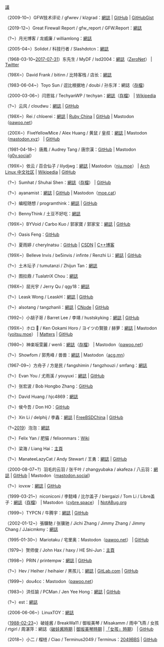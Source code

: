 [議](https://github.com/XX-net/XX-Net-dev/issues/85)

（2009-10~）GFW技术评论 / gfwrev / klzgrad：[網誌](https://gfwrev.blogspot.com/) | [GitHub](https://github.com/klzgrad) | [GitHubGist](https://gist.github.com/klzgrad)

（2019-12~）Great Firewall Report / gfw_report / GFW.Report：[網誌](https://gfw.report/)

（?~）月光博客 / 龙威廉 / williamlong：[網誌](https://www.williamlong.info/)

（2005-04~）Solidot / 科技行者 / Slashdotcn：[網誌](https://www.solidot.org/)

（1968-03-10~[2017-07-31](https://archive.ph/gcCUm)）东先生 / MyDF / lsd2004：[網誌](http://127.0.0.1:43110/mydf.bit/)（[ZeroNet](https://zeronet.io/)） | [Twitter](https://web.archive.org/web/20180826044823/https:/twitter.com/MyDF)

（198X~）David Frank / bitinn / 比特客栈 / 店长：[網誌](https://bitinn.net/)

（1983-06-04~）Toyo Sun / 逗比根据地 / doubi / 孙东洋：網誌（[存檔](https://web.archive.org/web/20181120103104/https://doub.io/)）

（2000-03-06~）闫恩铭 / TechyanWP / techyan：[網誌](https://techyan.me/)（[存檔](https://web.archive.org/web/20180224065832/https://techyan.me/)） | [Wikipedia](https://zh.wikipedia.org/wiki/User:Techyan)

（?~）云风 / cloudwu：[網誌](https://blog.codingnow.com/) | [GitHub](https://github.com/cloudwu)

（198X~）Rei / chloerei：[網誌](https://chloerei.com/posts/) | [Ruby China](https://ruby-china.org/Rei) | [GitHub](https://github.com/chloerei) | Mastodon（[pawoo.net](https://pawoo.net/@Rei)）

（200X~）FiveYellowMice / Alex Huang / 黄鼠 / 皇叔：[網誌](https://fiveyellowmice.com/) | Mastodon（[mastodon.xyz](https://mastodon.xyz/@FiveYellowMice)） | [GitHub](https://github.com/FiveYellowMice)

（1981-04-18~）唐鳳 / Audrey Tang / 唐宗漢：[GitHub](https://github.com/audreyt) | Mastodon（[g0v.social](https://g0v.social/@au)）

（199X~）依云 / 百合仙子 / lilydjwg：[網誌](https://blog.lilydjwg.me/) | Mastodon（[niu.moe](https://niu.moe/@lilydjwg)） | [Arch Linux 中文社区](https://bbs.archlinuxcn.org/search.php?action=show_user_posts&user_id=159) | [Wikipedia](https://zh.wikipedia.org/wiki/User:Lilydjwg) | [GitHub](https://github.com/lilydjwg)

（?~）Sumhat / Shuhai Shen：[網誌](https://leonax.net/)（[存檔](https://web.archive.org/web/20190126110642/https://leonax.net/)） | [GitHub](https://github.com/sumhat)

（?~）ayanamist：[網誌](https://blog.ayanamist.com/) | [GitHub](https://github.com/ayanamist) | Mastodon（[moe.cat](https://moe.cat/@ayanamist)）

（?~）编程随想 / programthink：[網誌](https://program-think.blogspot.com/) | [GitHub](https://github.com/programthink)

（?~）BennyThink / 土豆不好吃：[網誌](https://www.bennythink.com/)

（199X~）BYVoid / Carbo Kuo / 郭家寶 / 郭家宝：[網誌](https://www.byvoid.com/) | [GitHub](https://github.com/BYVoid)

（?~）Oasis Feng：[GitHub](https://github.com/oasisfeng)

（?~）夏雨婷 / cherylnatsu：[GitHub](https://github.com/zooxyt) | [CSDN](https://web.archive.org/web/20180217013021/https://blog.csdn.net/cherylnatsu) | [C++博客](https://web.archive.org/web/20190321125939/http://www.cppblog.com/wuwu/)

（199X~）Belleve Invis / be5invis / infinte / Renzhi Li：[網誌](https://typeof.net/) | [GitHub](https://github.com/be5invis)

（?~）土木坛子 / tumutanzi / Zhijun Tan：[網誌](https://tumutanzi.com/)

（?~）图拉鼎 / TualatriX Chou：[網誌](https://imtx.me/)

（198X~）屈光宇 / Jerry Qu / qgy18：[網誌](https://imququ.com/)

（?~）Leask Wong / LeaskH：[網誌](https://leaskh.com/) | [GitHub](https://github.com/leask)

（?~）alsotang / tangzhanli：[網誌](https://fxck.it/) | [CNode](https://cnodejs.org/user/alsotang) | [GitHub](https://github.com/alsotang)

（1992~）小胡子哥 / Barret Lee / 李靖 / hustskyking：[網誌](https://www.barretlee.com/entry/) | [GitHub](https://github.com/barretlee)

（199X~）ホロ 🐺 / Ken Ookami Horo / ヨイツの賢狼 / 赫萝：[網誌](https://blog.yoitsu.moe/) | Mastodon（[yoitsu.moe](https://yoitsu.moe/@horo)） | [Matters](https://matters.news/@kenookamihoro) | [GitHub](https://github.com/KenOokamiHoro)

（1980~）神楽坂雯麗 / wenli：[網誌](http://wenli.moe/)（[存檔](https://web.archive.org/web/20181226193159/http://wenli.moe/)） | Mastodon（[pawoo.net](https://pawoo.net/@wenli)）

（?~）Showfom / 郭秀峰 / 兽兽：[網誌](https://sb.sb/) | Mastodon（[acg.mn](https://acg.mn/@Showfom)）

（1967-09~）方舟子 / 方是民 / fangshimin / fangzhouzi / smfang：[網誌](http://www.xysblogs.org/fangzhouzi)

（?~）Evan You / 尤雨溪 / youyuxi：[網誌](https://blog.evanyou.me/) | [GitHub](https://github.com/yyx990803)

（?~）张宏波 / Bob Hongbo Zhang：[GitHub](https://github.com/bobzhang)

（?~）David Huang / hjc4869：[網誌](https://blog.hjc.im/)

（?~）侯今吾 / Don HO：[GitHub](https://github.com/donho)

（?~）Xin Li / delphij / 李鑫：[網誌](https://blog.delphij.net/) | [FreeBSDChina](https://wiki.freebsdchina.org/user/delphij) | [GitHub](https://github.com/delphij)

（?~[2019](https://archive.ph/7jNti)）泡泡：[網誌](https://pao-pao.net/articles)

（?~）Felix Yan / 肥猫 / felixonmars：[Wiki](https://felixc.at/)

（?~）梁海 / Liang Hai：[主頁](https://lianghai.github.io/)

（?~）ManateeLazyCat / Andy Stewart / 王勇：[網誌](https://manateelazycat.github.io/) | [GitHub](https://github.com/manateelazycat)

（2000-08-07~?）羽毛的云羽 / 张千叶 / zhangyubaka / akafeza / 八云羽：[網誌](https://oao.moe/) | [GitHub](https://github.com/zhangyubaka) | Mastodon（[mastodon.social](https://mastodon.social/@zhangyubaka)）

（?~）iovxw：[網誌](https://iovxw.net/) | [GitHub](https://github.com/iovxw)

（1999-03-21~）niconiconi / 李懿峰 / 比尔盖子 / biergaizi / Tom Li / Libre盖子：[網誌](https://tomli.blog/)（[存檔](https://web.archive.org/web/20190810213746/https://tomli.blog/)） | Mastodon（[cybre.space](https://cybre.space/@niconiconi)） | [NotABug.org](https://notabug.org/niconiconi)

（1999~）TYPCN / 牛腾宇：[網誌](https://typcn.com/blog) | [GitHub](https://github.com/typcn)

（2002-01-12~）張驥馳 / 张骥驰 / Jichi Zhang / Jimmy Zhang / Jimmy Chang / JJaicmkmy：[網誌](https://jichi.ca/)

（1995-01-30~）Mariotaku / 宅里奥：Mastodon（[pawoo.net](https://pawoo.net/@mariotaku)） | [GitHub](https://github.com/mariotaku)

（1979~）贺师俊 / John Hax / haxy / HE Shi-Jun：[主頁](https://johnhax.net/)

（1998~）PRIN / printempw：[網誌](https://printempw.github.io/) | [GitHub](https://github.com/printempw)

（?~）Hev / Heiher / heihaier / 黑孩儿：[網誌](https://hev.cc/) | [GitLab.com](https://gitlab.com/hev) | [GitHub](https://github.com/heiher)

（1999~）dou4cc：Mastodon（[pawoo.net](https://pawoo.net/@dou4cc)）

（1983~）洪任諭 / PCMan / Jen Yee Hong：[網誌](https://pcmanx.blogspot.com/) | [GitHub](https://github.com/PCMan)

（?~）est：[網誌](https://blog.est.im/)

（2006-06-06~）LinuxTOY：[網誌](https://linuxtoy.org/)

（[1988-02-23](https://archive.ph/RaIcW)~）破娃酱 / BreakWa11 / 御坂美琴 / Misakamm / 雨中飞燕 / 女孩 / rtgirl / 周湛萍：網誌（[破娃酱時期](https://web.archive.org/web/20170727123808/https://breakwa11.blogspot.com/) | [御坂美琴時期](https://web.archive.org/web/20161120142409/https://misakamm.com/blog/) | [「女孩」時期](https://web.archive.org/web/20140225214012/http://blog.sina.com.cn/rtgirl)） | [GitHub](https://github.com/breakwa11)

（2018~）小二 / 榴梿 / Ciao / Terminus2049 / Terminus：[2049BBS](https://2049bbs.xyz/member/1) | [GitHub](https://github.com/Terminus2049)